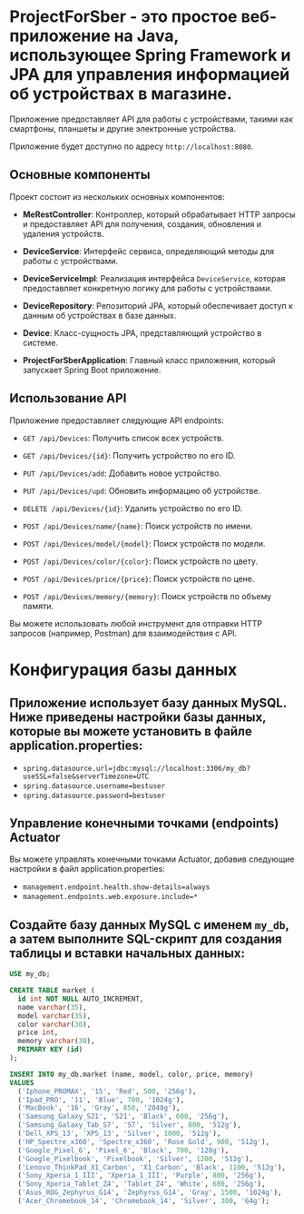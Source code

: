 # ProjectForSber - это простое веб-приложение на Java, использующее Spring Framework и JPA для управления информацией об устройствах в магазине. 
Приложение предоставляет API для работы с устройствами, такими как смартфоны, планшеты и другие электронные устройства.

Приложение будет доступно по адресу `http://localhost:8080`.

## Основные компоненты
Проект состоит из нескольких основных компонентов:

- **MeRestController**: Контроллер, который обрабатывает HTTP запросы и предоставляет API для получения, создания, обновления и удаления устройств.

- **DeviceService**: Интерфейс сервиса, определяющий методы для работы с устройствами.

- **DeviceServiceImpl**: Реализация интерфейса `DeviceService`, которая предоставляет конкретную логику для работы с устройствами.

- **DeviceRepository**: Репозиторий JPA, который обеспечивает доступ к данным об устройствах в базе данных.

- **Device**: Класс-сущность JPA, представляющий устройство в системе.

- **ProjectForSberApplication**: Главный класс приложения, который запускает Spring Boot приложение.


## Использование API
Приложение предоставляет следующие API endpoints:

- `GET /api/Devices`: Получить список всех устройств.

- `GET /api/Devices/{id}`: Получить устройство по его ID.

- `PUT /api/Devices/add`: Добавить новое устройство.

- `PUT /api/Devices/upd`: Обновить информацию об устройстве.

- `DELETE /api/Devices/{id}`: Удалить устройство по его ID.

- `POST /api/Devices/name/{name}`: Поиск устройств по имени.

- `POST /api/Devices/model/{model}`: Поиск устройств по модели.

- `POST /api/Devices/color/{color}`: Поиск устройств по цвету.

- `POST /api/Devices/price/{price}`: Поиск устройств по цене.

- `POST /api/Devices/memory/{memory}`: Поиск устройств по объему памяти.

Вы можете использовать любой инструмент для отправки HTTP запросов (например, Postman) для взаимодействия с API.


# Конфигурация базы данных

## Приложение использует базу данных MySQL. Ниже приведены настройки базы данных, которые вы можете установить в файле application.properties:
- `spring.datasource.url=jdbc:mysql://localhost:3306/my_db?useSSL=false&serverTimezone=UTC`
- `spring.datasource.username=bestuser`
- `spring.datasource.password=bestuser`


## Управление конечными точками (endpoints) Actuator
Вы можете управлять конечными точками Actuator, добавив следующие настройки в файл application.properties:
- `management.endpoint.health.show-details=always`
- `management.endpoints.web.exposure.include=*`


## Создайте базу данных MySQL с именем `my_db`, а затем выполните SQL-скрипт для создания таблицы и вставки начальных данных:
```sql
USE my_db;

CREATE TABLE market (
  id int NOT NULL AUTO_INCREMENT,
  name varchar(35),
  model varchar(35),
  color varchar(30),
  price int,
  memory varchar(30),
  PRIMARY KEY (id)
);

INSERT INTO my_db.market (name, model, color, price, memory)
VALUES
  ('Iphone_PROMAX', '15', 'Red', 500, '256g'),
  ('Ipad_PRO', '11', 'Blue', 700, '1024g'),
  ('MacBook', '16', 'Gray', 850, '2048g'),
  ('Samsung_Galaxy_S21', 'S21', 'Black', 600, '256g'),
  ('Samsung_Galaxy_Tab_S7', 'S7', 'Silver', 800, '512g'),
  ('Dell_XPS_13', 'XPS_13', 'Silver', 1000, '512g'),
  ('HP_Spectre_x360', 'Spectre_x360', 'Rose Gold', 900, '512g'),
  ('Google_Pixel_6', 'Pixel_6', 'Black', 700, '128g'),
  ('Google_Pixelbook', 'Pixelbook', 'Silver', 1200, '512g'),
  ('Lenovo_ThinkPad_X1_Carbon', 'X1_Carbon', 'Black', 1100, '512g'),
  ('Sony_Xperia_1_III', 'Xperia_1_III', 'Purple', 800, '256g'),
  ('Sony_Xperia_Tablet_Z4', 'Tablet_Z4', 'White', 600, '256g'),
  ('Asus_ROG_Zephyrus_G14', 'Zephyrus_G14', 'Gray', 1500, '1024g'),
  ('Acer_Chromebook_14', 'Chromebook_14', 'Silver', 300, '64g');





